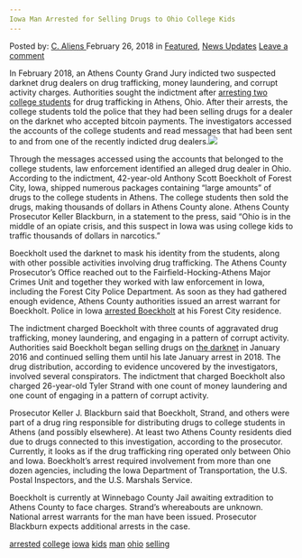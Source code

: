 ```yaml
---
Iowa Man Arrested for Selling Drugs to Ohio College Kids
---
```

<article class="post-listing post-24874 post type-post status-publish format-standard has-post-thumbnail hentry 
 tag-college tag-iowa tag-kids tag-man tag-ohio tag-selling">
<div class="post-inner">
<span>Posted by: <a href="https://www.deepdotweb.com/author/caliens/" title="">C. Aliens </a></span>
<span>February 26, 2018</span>
<span>in <a href="https://www.deepdotweb.com/category/deepdot-news/" rel="category tag">Featured</a>, <a href="https://www.deepdotweb.com/category/news-updates/" rel="category tag">News Updates</a></span>
<span><a href="https://www.deepdotweb.com/2018/02/26/iowa-man-arrested-selling-drugs-ohio-college-kids/#respond">Leave a comment</a></span>


<p>In February 2018, an Athens County Grand Jury indicted two suspected darknet drug dealers on drug trafficking, money laundering, and corrupt activity charges. Authorities sought the indictment after <a href="http://abc6onyourside.com/news/local/iowa-man-arrested-and-accused-of-sending-drugs-to-two-college-students-in-athens">arresting two college students</a> for drug trafficking in Athens, Ohio. After their arrests, the college students told the police that they had been selling drugs for a dealer on the darknet who accepted bitcoin payments. The investigators accessed the accounts of the college students and read messages that had been sent to and from one of the recently indicted drug dealers.<img class="wp-image-24879 aligncenter" src="/imgs/2018/02/word-image-34.jpeg" srcset="/imgs/2018/02/word-image-34.jpeg 660w, /imgs/2018/02/word-image-34-300x150.jpeg 300w" sizes="(max-width: 660px) 100vw, 660px" /></p>
<p>Through the messages accessed using the accounts that belonged to the college students, law enforcement identified an alleged drug dealer in Ohio. According to the indictment, 42-year-old Anthony Scott Boeckholt of Forest City, Iowa, shipped numerous packages containing “large amounts” of drugs to the college students in Athens. The college students then sold the drugs, making thousands of dollars in Athens County alone. Athens County Prosecutor Keller Blackburn, in a statement to the press, said “Ohio is in the middle of an opiate crisis, and this suspect in Iowa was using college kids to traffic thousands of dollars in narcotics.”</p>
<p>Boeckholt used the darknet to mask his identity from the students, along with other possible activities involving drug trafficking. The Athens County Prosecutor&#8217;s Office reached out to the Fairfield-Hocking-Athens Major Crimes Unit and together they worked with law enforcement in Iowa, including the Forest City Police Department. As soon as they had gathered enough evidence, Athens County authorities issued an arrest warrant for Boeckholt. Police in Iowa <a href="https://www.deepdotweb.com/tag/arrested/">arrested Boeckholt</a> at his Forest City residence.</p>
<p>The indictment charged Boeckholt with three counts of aggravated drug trafficking, money laundering, and engaging in a pattern of corrupt activity. Authorities said Boeckholt began selling drugs on <a href="https://www.deepdotweb.com/tag/darknet/">the darknet</a> in January 2016 and continued selling them until his late January arrest in 2018. The drug distribution, according to evidence uncovered by the investigators, involved several conspirators. The indictment that charged Boeckholt also charged 26-year-old Tyler Strand with one count of money laundering and one count of engaging in a pattern of corrupt activity.</p>
<p>Prosecutor Keller J. Blackburn said that Boeckholt, Strand, and others were part of a drug ring responsible for distributing drugs to college students in Athens (and possibly elsewhere). At least two Athens County residents died due to drugs connected to this investigation, according to the prosecutor. Currently, it looks as if the drug trafficking ring operated only between Ohio and Iowa. Boeckholt’s arrest required involvement from more than one dozen agencies, including the Iowa Department of Transportation, the U.S. Postal Inspectors, and the U.S. Marshals Service.</p>
<p>Boeckholt is currently at Winnebago County Jail awaiting extradition to Athens County to face charges. Strand’s whereabouts are unknown. National arrest warrants for the man have been issued. Prosecutor Blackburn expects additional arrests in the case.</p>
</div>
<a href="https://www.deepdotweb.com/tag/arrested/" rel="tag">arrested</a> <a href="https://www.deepdotweb.com/tag/college/" rel="tag">college</a>  <a href="https://www.deepdotweb.com/tag/iowa/" rel="tag">iowa</a> <a href="https://www.deepdotweb.com/tag/kids/" rel="tag">kids</a> <a href="https://www.deepdotweb.com/tag/man/" rel="tag">man</a> <a href="https://www.deepdotweb.com/tag/ohio/" rel="tag">ohio</a> <a href="https://www.deepdotweb.com/tag/selling/" rel="tag">selling</a></span> <span style="display:none" class="updated">2018-02-26<a href="https://www.deepdotweb.com/author/caliens/" title="Posts by C. Aliens" rel="author">C. Aliens</a></strong></div>

